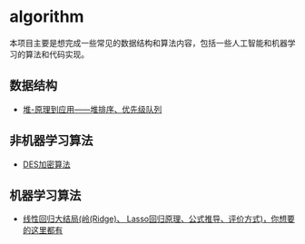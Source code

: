 # algorithm
本项目主要是想完成一些常见的数据结构和算法内容，包括一些人工智能和机器学习的算法和代码实现。
## 数据结构
  - <a href="https://chang-lehung.github.io/algorithm/datastructure/heap/heap.html">堆-原理到应用——堆排序、优先级队列</a>

## 非机器学习算法
  - [DES加密算法](https://chang-lehung.github.io/algorithm/Non-Machine-Learning/des/DES.html)

## 机器学习算法
  - [线性回归大结局(岭(Ridge)、 Lasso回归原理、公式推导、评价方式)，你想要的这里都有](https://chang-lehung.github.io/algorithm/Machine-Learning/Linear_Regression/Linear%20Regression.html)
